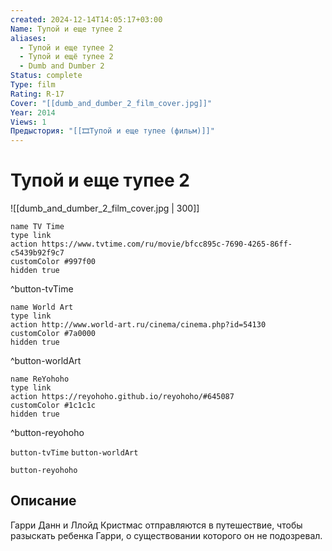 ```yaml
---
created: 2024-12-14T14:05:17+03:00
Name: Тупой и еще тупее 2
aliases:
  - Тупой и еще тупее 2
  - Тупой и ещё тупее 2
  - Dumb and Dumber 2
Status: complete
Type: film
Rating: R-17
Cover: "[[dumb_and_dumber_2_film_cover.jpg]]"
Year: 2014
Views: 1
Предыстория: "[[🎞Тупой и еще тупее (фильм)]]"
---
```


# Тупой и еще тупее 2

![[dumb_and_dumber_2_film_cover.jpg | 300]]

```button
name TV Time
type link
action https://www.tvtime.com/ru/movie/bfcc895c-7690-4265-86ff-c5439b92f9c7
customColor #997f00
hidden true
```
^button-tvTime

```button
name World Art
type link
action http://www.world-art.ru/cinema/cinema.php?id=54130
customColor #7a0000
hidden true
```
^button-worldArt

```button
name ReYohoho
type link
action https://reyohoho.github.io/reyohoho/#645087
customColor #1c1c1c
hidden true
```
^button-reyohoho



`button-tvTime` `button-worldArt`

`button-reyohoho`

## Описание

Гарри Данн и Ллойд Кристмас отправляются в путешествие, чтобы разыскать ребенка Гарри, о существовании которого он не подозревал.
